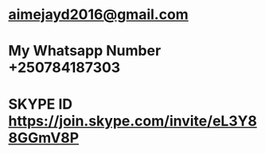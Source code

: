 # aimejayd2016@gmail.com

# My Whatsapp Number   +250784187303

# SKYPE ID             https://join.skype.com/invite/eL3Y88GGmV8P

